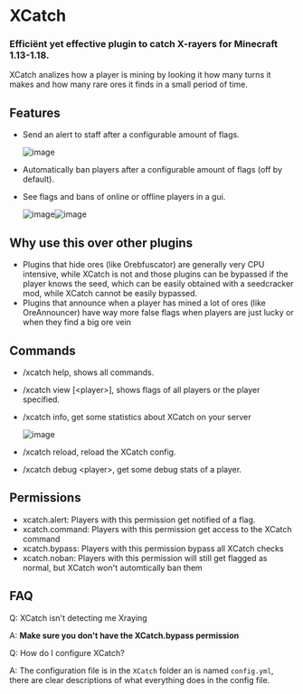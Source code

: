 # XCatch
### Efficiënt yet effective plugin to catch X-rayers for Minecraft 1.13-1.18.
XCatch analizes how a player is mining by looking it how many turns it makes and how many rare ores it finds in a small period of time.
## Features
- Send an alert to staff after a configurable amount of flags.

   ![image](https://user-images.githubusercontent.com/67508414/162444491-6125f615-08c1-4bd7-8d21-307cf41bf8ab.png)   
- Automatically ban players after a configurable amount of flags (off by default).
- See flags and bans of online or offline players in a gui.

   ![image](https://user-images.githubusercontent.com/67508414/162445888-556cf94e-2389-4887-ac4c-585e1af2b859.png)![image](https://user-images.githubusercontent.com/67508414/162445990-1259dd00-0589-4ab7-91e8-37223e3e9b26.png)
## Why use this over other plugins
- Plugins that hide ores (like Orebfuscator) are generally very CPU intensive, while XCatch is not and those plugins can be bypassed if the player knows the seed, which can be easily obtained with a seedcracker mod, while XCatch cannot be easily bypassed.
- Plugins that announce when a player has mined a lot of ores (like OreAnnouncer) have way more false flags when players are just lucky or when they find a big ore vein
## Commands
- /xcatch help, shows all commands.
- /xcatch view \[\<player>], shows flags of all players or the player specified.
- /xcatch info, get some statistics about XCatch on your server
  
  ![image](https://user-images.githubusercontent.com/67508414/162447605-1f0d2fe2-cb74-4b46-b24d-4100e2a6d5d9.png)
- /xcatch reload, reload the XCatch config.
- /xcatch debug \<player>, get some debug stats of a player.
## Permissions
- xcatch.alert: Players with this permission get notified of a flag.
- xcatch.command: Players with this permission get access to the XCatch command
- xcatch.bypass: Players with this permission bypass all XCatch checks
- xcatch.noban: Players with this permission will still get flagged as normal, but XCatch won't automtically ban them
## FAQ
Q: XCatch isn't detecting me Xraying
  
A: **Make sure you don't have the XCatch.bypass permission**

Q: How do I configure XCatch?

A: The configuration file is in the `XCatch` folder an is named `config.yml`, there are clear descriptions of what everything does in the config file.
